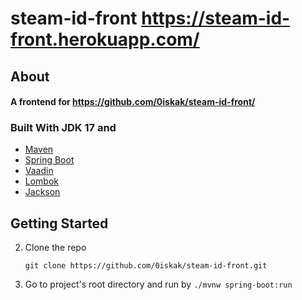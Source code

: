 # steam-id-front https://steam-id-front.herokuapp.com/
## About
#### A frontend for https://github.com/0iskak/steam-id-front/
### Built With JDK 17 and
* [Maven](https://maven.apache.org/)
* [Spring Boot](https://spring.io/projects/spring-boot)
* [Vaadin](https://vaadin.com/)
* [Lombok](https://projectlombok.org/)
* [Jackson](https://github.com/FasterXML/jackson)
## Getting Started
2. Clone the repo
    ```
    git clone https://github.com/0iskak/steam-id-front.git
    ```
4. Go to project's root directory and run by `./mvnw spring-boot:run`
